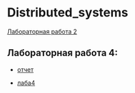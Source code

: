 # Distributed_systems
[Лабораторная работа 2](https://github.com/SvetlanaSel/Distributed_systems/blob/main/%D0%BB%D0%B0%D0%B12.pdf)
## Лабораторная работа 4:

- [отчет]()

- [лаба4](https://github.com/SvetlanaSel/Distributed_systems/blob/main/lab4.ipynb)
